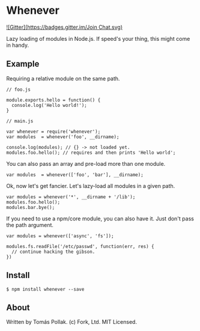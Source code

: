Whenever
========
[![Gitter](https://badges.gitter.im/Join Chat.svg)](https://gitter.im/tomas/whenever?utm_source=badge&utm_medium=badge&utm_campaign=pr-badge&utm_content=badge)

Lazy loading of modules in Node.js. If speed's your thing, this might come in handy.

Example
-------

Requiring a relative module on the same path.

    // foo.js

    module.exports.hello = function() {
      console.log('Hello world!');
    }

    // main.js

    var whenever = require('whenever');
    var modules  = whenever('foo', __dirname);

    console.log(modules); // {} -> not loaded yet.    
    modules.foo.hello(); // requires and then prints 'Hello world';

You can also pass an array and pre-load more than one module.

    var modules  = whenever(['foo', 'bar'], __dirname);

Ok, now let's get fancier. Let's lazy-load all modules in a given path.

    var modules = whenever('*', __dirname + '/lib');
    modules.foo.hello();
    modules.bar.bye();

If you need to use a npm/core module, you can also have it. Just don't pass the path argument.

    var modules = whenever(['async', 'fs']);

    modules.fs.readFile('/etc/passwd', function(err, res) {
      // continue hacking the gibson.
    })

Install
-------

    $ npm install whenever --save

About
-----

Written by Tomás Pollak.
(c) Fork, Ltd. MIT Licensed.
